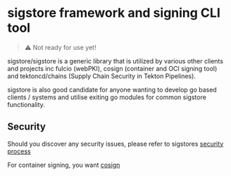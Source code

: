 # sigstore framework and signing CLI tool

> :warning: Not ready for use yet!

sigstore/sigstore is a generic library that is utilized by various other
clients and projects inc fulcio (webPKI), cosign (container and OCI signing tool)
and tektoncd/chains (Supply Chain Security in Tekton Pipelines).

sigstore is also good candidate for anyone wanting to develop go based clients / systems
and utilise exiting go modules for common sigstore functionality.

## Security

Should you discover any security issues, please refer to sigstores [security
process](https://github.com/sigstore/community/blob/main/SECURITY.md)

For container signing, you want [cosign](https://github.com/sigstore/cosign)
